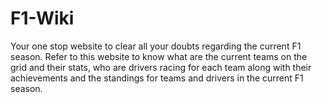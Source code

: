 # F1-Wiki
Your one stop website to clear all your doubts regarding the current F1 season. Refer to this website to know what are the current teams on the grid and their stats, who are drivers racing for each team along with their achievements and the standings for teams and drivers in the current F1 season.
